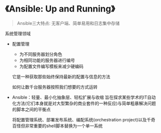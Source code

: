# 《Ansible: Up and Running》

> Ansible三大特点: 无客户端、简单易用和日志集中存储


系统管理领域
- 配置管理
    - 为不同服务器划分角色
    - 为相同功能的服务器进行编号
    - 为配置文件编写模板来减少硬编码

    它是一种获取那些始终保持最新的配置与信息的方法

    如何让数千台服务器按照我们想要的方式运转
    
- Ansible：轻量、最小化抽象层、轻松扩展与收缩
    旨在探求某些学术的IT自动化方法(它们本身就是对大型繁杂的商业套件的一种反应)与简单粗暴解决问题的脚本之间的平衡点
    
    将配置管理系统、部署发布系统、编配系统(orchestration project)以及千奇百怪但非常重要的shell脚本替换为一个单一系统

